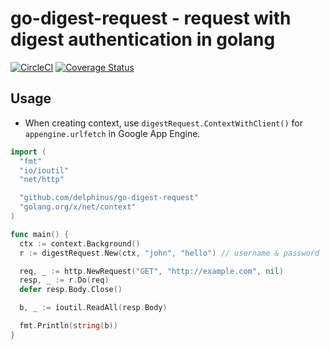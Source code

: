 # go-digest-request - request with digest authentication in golang

[![CircleCI](https://circleci.com/gh/delphinus/go-digest-request.svg?style=svg)](https://circleci.com/gh/delphinus/go-digest-request)
[![Coverage Status](https://coveralls.io/repos/github/delphinus/go-digest-request/badge.svg?branch=master)](https://coveralls.io/github/delphinus/go-digest-request?branch=master)

## Usage

* When creating context, use `digestRequest.ContextWithClient()` for `appengine.urlfetch` in Google App Engine.

```go
import (
  "fmt"
  "io/ioutil"
  "net/http"

  "github.com/delphinus/go-digest-request"
  "golang.org/x/net/context"
)

func main() {
  ctx := context.Background()
  r := digestRequest.New(ctx, "john", "hello") // username & password

  req, _ := http.NewRequest("GET", "http://example.com", nil)
  resp, _ := r.Do(req)
  defer resp.Body.Close()

  b, _ := ioutil.ReadAll(resp.Body)

  fmt.Println(string(b))
}
```
